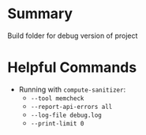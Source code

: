 # Summary
Build folder for debug version of project

# Helpful Commands
- Running with `compute-sanitizer`:
    - `--tool memcheck`
    - `--report-api-errors all` 
    - `--log-file debug.log`
    - `--print-limit 0` 